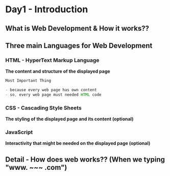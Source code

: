 # Day1 - Introduction

## What is Web Development & How it works??

## Three main Languages for Web Development

### HTML - HyperText Markup Language
**The content and structure of the displayed page**

```Java
Most Important Thing

- because every web page has own content
- so, every web page must needed HTML code
```

### CSS - Cascading Style Sheets
**The styling of the displayed page and its content (optional)**


### JavaScript
**Interactivity that might be needed on the displayed page (optional)**


## Detail - How does web works?? (When we typing "www. ~~~ .com")